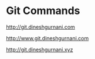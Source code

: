 Git Commands
============

http://git.dineshgurnani.com


http://www.git.dineshgurnani.com


http://git.dineshgurnani.xyz
